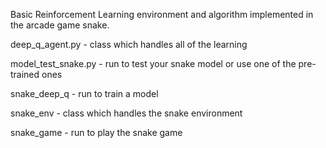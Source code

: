 Basic Reinforcement Learning environment and algorithm implemented in the arcade game snake.

deep_q_agent.py - class which handles all of the learning

model_test_snake.py - run to test your snake model or use one of the pre-trained ones

snake_deep_q - run to train a model

snake_env - class which handles the snake environment

snake_game - run to play the snake game

